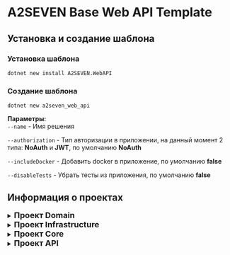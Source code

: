 # **A2SEVEN Base Web API Template**

## **Установка  и создание шаблона**

### **Установка шаблона**
`dotnet new install A2SEVEN.WebAPI`

### **Создание шаблона**

`dotnet new a2seven_web_api`<br>

**Параметры:** <br>
`--name` - Имя решения  

`--authorization` - Тип авторизации в приложении, на данный момент 2 типа: **NoAuth** и  **JWT**, по умолчанию **NoAuth**

`--includeDocker` - Добавить docker в приложение, по умолчанию **false**

`--disableTests` - Убрать тесты из приложения, по умолчанию **false**

## **Информация о проектах**

<details>
<summary><b style="font-size: 18px">Проект Domain</b></summary>

### **Constants** 
Константы проекта

### **DTO** 
DTO проекта

### **Enums** 
Enums проекта

### **Exceptions** 
Кастомные exceptions

### **ViewModels** 
View models проекта

</details>

<details>
<summary><b style="font-size: 18px">Проект Infrastructure</b></summary>
<br>

### **Configuration** 
Папка для конфигурации Entity с помощью FluentApi

**Пример реализации конфигурации**
```cs
    public class EntityConfiguration : IEntityTypeConfiguration<Entity>
    {
        public void Configure(EntityTypeBuilder<Entity> builder)
        {
            /// TODO: Логика конфигурации Entity
        }
    }
```

### **Context**
Папка для Database Context

### **Entites**
Сущности базы данных

### **GlobalUsings.cs**
Добавляем все usings в этот файл
</details>


<details>
<summary><b style="font-size: 18px">Проект Core</b></summary>

### **Configuration**
- **AutomapperExtensions** - расшерения  automapper

### **Services**
- **Implementation** - сервисы проекта
- **Interfaces** - интерфейсы сервисов

</details>


<details>
<summary><b style="font-size: 18px">Проект API</b></summary>

### **Configuration**
- **IServiceCollectionExtensions** - весь DI проекта
### **Controllers**
Контроллеры проекта
### **Middlewares**
Кастомные middlewares
</details>



